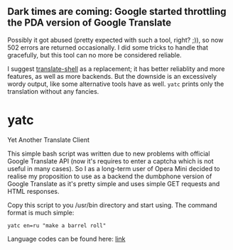 ## Dark times are coming: Google started throttling the PDA version of Google Translate
Possibly it got abused (pretty expected with such a tool, right? ;)), so now 502 errors are returned occasionally. I did some tricks to handle that gracefully, but this tool can no more be considered reliable.

I suggest [translate-shell](https://github.com/soimort/translate-shell) as a replacement; it has better reliablity and more features, as well as more backends. But the downside is an excessively wordy output, like some alternative tools have as well. `yatc` prints only the translation without any fancies.

# yatc
Yet Another Translate Client

This simple bash script was written due to new problems with official Google Translate API (now it's requires to enter a captcha which is not useful in many cases). So I as a long-term user of Opera Mini decided to realise my proposition to use as a backend the dumbphone version of Google Translate as it's pretty simple and uses simple GET requests and HTML responses.

Copy this script to you /usr/bin directory and start using. The command format is much simple:

`yatc en=ru "make a barrel roll"`

Language codes can be found here: [link](https://cloud.google.com/translate/docs/languages)
